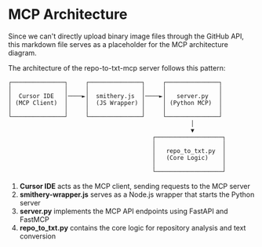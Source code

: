 # MCP Architecture

Since we can't directly upload binary image files through the GitHub API, this markdown file serves as a placeholder for the MCP architecture diagram.

The architecture of the repo-to-txt-mcp server follows this pattern:

```
┌───────────────┐     ┌───────────────┐     ┌───────────────┐
│               │     │               │     │               │
│  Cursor IDE   │────►│  smithery.js  │────►│   server.py   │
│ (MCP Client)  │     │  (JS Wrapper) │     │ (Python MCP)  │
│               │     │               │     │               │
└───────────────┘     └───────────────┘     └───────────────┘
                                                    │
                                                    ▼
                                         ┌───────────────────┐
                                         │                   │
                                         │   repo_to_txt.py  │
                                         │   (Core Logic)    │
                                         │                   │
                                         └───────────────────┘
```

1. **Cursor IDE** acts as the MCP client, sending requests to the MCP server
2. **smithery-wrapper.js** serves as a Node.js wrapper that starts the Python server
3. **server.py** implements the MCP API endpoints using FastAPI and FastMCP
4. **repo_to_txt.py** contains the core logic for repository analysis and text conversion